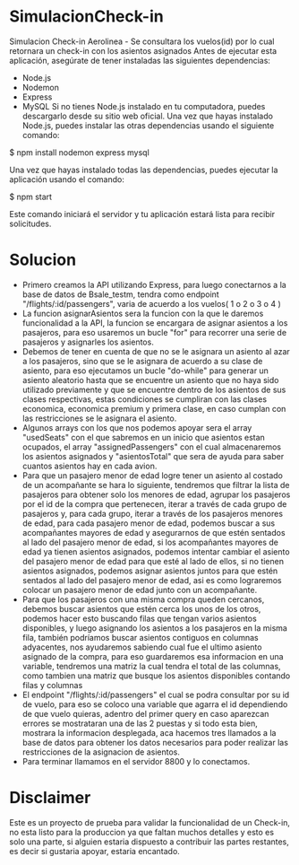 # SimulacionCheck-in
Simulacion Check-in Aerolinea - Se consultara los vuelos(id) por lo cual retornara un check-in con los asientos asignados Antes de ejecutar esta aplicación, asegúrate de tener instaladas las siguientes dependencias:

- Node.js
- Nodemon
- Express
- MySQL
Si no tienes Node.js instalado en tu computadora, puedes descargarlo desde su sitio web oficial. Una vez que hayas instalado Node.js, puedes instalar las otras dependencias usando el siguiente comando:

$ npm install nodemon express mysql

Una vez que hayas instalado todas las dependencias, puedes ejecutar la aplicación usando el comando:

$ npm start

Este comando iniciará el servidor y tu aplicación estará lista para recibir solicitudes.

# Solucion

- Primero creamos la API utilizando Express, para luego conectarnos a la base de datos de Bsale_testm, tendra como endpoint "/flights/:id/passengers", varia de acuerdo a los vuelos( 1 o 2 o 3 o 4 )
- La funcion asignarAsientos sera la funcion con la que le daremos funcionalidad a la API, la funcion se encargara de asignar asientos a los pasajeros, para eso usaremos un bucle "for" para recorrer una serie de pasajeros y asignarles los asientos.
- Debemos de tener en cuenta de que no se le asignara un asiento al azar a los pasajeros, sino que se le asignara de acuerdo a su clase de asiento, para eso ejecutamos un bucle "do-while" para generar un asiento aleatorio hasta que se encuentre un asiento que no haya sido utilizado previamente y que se encuentre dentro de los asientos de sus clases respectivas, estas condiciones se cumpliran con las clases economica, economica premium y primera clase, en caso cumplan con las restricciones se le asignara el asiento.
- Algunos arrays con los que nos podemos apoyar sera el array "usedSeats" con el que sabremos en un inicio que asientos estan ocupados, el array "assignedPassengers" con el cual almacenaremos los asientos asignados y "asientosTotal" que sera de ayuda para saber cuantos asientos hay en cada avion.
- Para que un pasajero menor de edad logre tener un asiento al costado de un acompañante se hara lo siguiente, tendremos que filtrar la lista de pasajeros para obtener solo los menores de edad, agrupar los pasajeros por el id de la compra que pertenecen, iterar a través de cada grupo de pasajeros y, para cada grupo, iterar a través de los pasajeros menores de edad, para cada pasajero menor de edad, podemos buscar a sus acompañantes mayores de edad y asegurarnos de que estén sentados al lado del pasajero menor de edad, si los acompañantes mayores de edad ya tienen asientos asignados, podemos intentar cambiar el asiento del pasajero menor de edad para que esté al lado de ellos, si no tienen asientos asignados, podemos asignar asientos juntos para que estén sentados al lado del pasajero menor de edad, asi es como lograremos colocar un pasajero menor de edad junto con un acompañante.
- Para que los pasajeros con una misma compra queden cercanos, debemos buscar asientos que estén cerca los unos de los otros, podemos hacer esto buscando filas que tengan varios asientos disponibles, y luego asignando los asientos a los pasajeros en la misma fila, también podríamos buscar asientos contiguos en columnas adyacentes, nos ayudaremos sabiendo cual fue el ultimo asiento asignado de la compra, para eso guardaremos esa informacion en una variable, tendremos una matriz la cual tendra el total de las columnas, como tambien una matriz que busque los asientos disponibles contando filas y columnas
- El endpoint "/flights/:id/passengers" el cual se podra consultar por su id de vuelo, para eso se coloco una variable que agarra el id dependiendo de que vuelo quieras, adentro del primer query en caso aparezcan errores se mostrataran una de las 2 puestas y si todo esta bien, mostrara la informacion desplegada, aca hacemos tres llamados a la base de datos para obtener los datos necesarios para poder realizar las restricciones de la asignacion de asientos.
- Para terminar llamamos en el servidor 8800 y lo conectamos.

# Disclaimer

Este es un proyecto de prueba para validar la funcionalidad de un Check-in, no esta listo para la produccion ya que faltan muchos detalles y esto es solo una parte, si alguien estaria dispuesto a contribuir las partes restantes, es decir si gustaria apoyar, estaria encantado.
